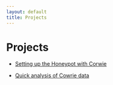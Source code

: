 ```yaml
---
layout: default
title: Projects
---
```

# Projects
- [Setting up the Honeypot with Corwie](cowrie.md)

- [Quick analysis of Cowrie data](cowrie_data.md)
